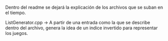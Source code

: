 Dentro del readme se dejará la explicación de los archivos que se suban en el tiempo.

ListGenerator.cpp -> A partir de una entrada como la que se describe dentro del archivo, genera la idea de un indice invertido para representar los juegos.

